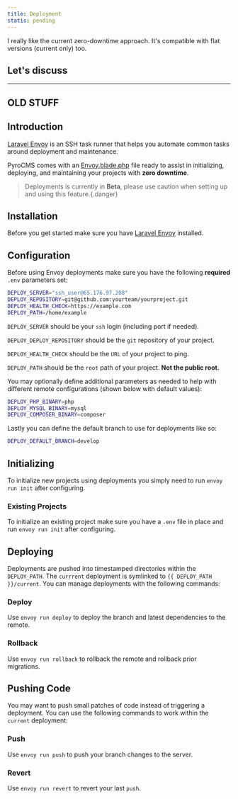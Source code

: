 ```yaml
---
title: Deployment  
statis: pending
---
```


I really like the current zero-downtime approach. It's compatible with flat versions (current only) too.

## Let's discuss

------------
OLD STUFF
------------

## Introduction

[Laravel Envoy](https://laravel.com/docs/envoy) is an SSH task runner that helps you automate common tasks around deployment and maintenance. 

PyroCMS comes with an [Envoy.blade.php](https://github.com/pyrocms/pyrocms/blob/4.0/Envoy.blade.php) file ready to assist in initializing, deploying, and maintaining your projects with **zero downtime**.

> Deployments is currently in **Beta**, please use caution when setting up and using this feature.{.danger}

## Installation

Before you get started make sure you have [Laravel Envoy](https://laravel.com/docs/envoy#installation) installed.

## Configuration

Before using Envoy deployments make sure you have the following **required** `.env` parameters set:

```bash
DEPLOY_SERVER="ssh_user@65.176.97.208"
DEPLOY_REPOSITORY=git@github.com:yourteam/yourproject.git
DEPLOY_HEALTH_CHECK=https://example.com
DEPLOY_PATH=/home/example
```

`DEPLOY_SERVER` should be your `ssh` login (including port if needed).

`DEPLOY_DEPLOY_REPOSITORY` should be the `git` repository of your project.

`DEPLOY_HEALTH_CHECK` should be the `URL` of your project to ping.

`DEPLOY_PATH` should be the `root` path of your project. **Not the public root.**

You may optionally define additional parameters as needed to help with different remote configurations (shown below with default values):

```bash
DEPLOY_PHP_BINARY=php
DEPLOY_MYSQL_BINARY=mysql
DEPLOY_COMPOSER_BINARY=composer
```

Lastly you can define the default branch to use for deployments like so:

```bash
DEPLOY_DEFAULT_BRANCH=develop
```


## Initializing

To initialize new projects using deployments you simply need to run `envoy run init` after configuring. 
 
### Existing Projects

To initialize an existing project make sure you have a `.env` file in place and run `envoy run init` after configuring.


## Deploying

Deployments are pushed into timestamped directories within the `DEPLOY_PATH`. The `currrent` deployment is symlinked to `{{ DEPLOY_PATH }}/current`. You can manage deployments with the following commands:

### Deploy

Use `envoy run deploy` to deploy the branch and latest dependencies to the remote.

### Rollback

Use `envoy run rollback` to rollback the remote and rollback prior migrations.


## Pushing Code

You may want to push small patches of code instead of triggering a deployment. You can use the following commands to work within the `current` deployment:

### Push

Use `envoy run push` to push your branch changes to the server.

### Revert

Use `envoy run revert` to revert your last `push`.
